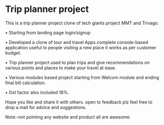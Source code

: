 # Trip planner project
This is a trip planner project clone of tech giants project MMT and Trivago.

• Starting from landing page login/signup

• Developed a clone of tour and travel Apps complete console-based application useful to people visiting a new place it works as per customer budget.

• Trip planner project used to plan trips and give recommendations on various points and places to make your travel at ease.

• Various modules based project starting from Welcom module and ending final bill calculation.

• Gst factor also included 18%.

Hope you like and share it with others.
open to feedback plz feel free to drop a mail for advice and suggestions.

Note:-not pointing any website and product all are awesome.
